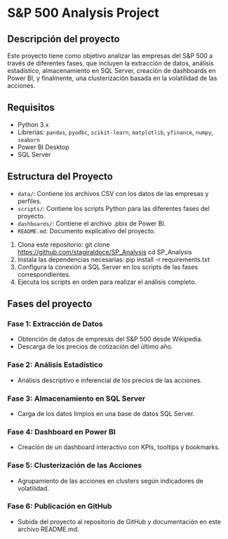 # S&P 500 Analysis Project

## Descripción del proyecto

Este proyecto tiene como objetivo analizar las empresas del S&P 500 a través de diferentes fases, que incluyen la extracción de datos, análisis estadístico, almacenamiento en SQL Server, creación de dashboards en Power BI, y finalmente, una clusterización basada en la volatilidad de las acciones.

## Requisitos
- Python 3.x
- Librerías: `pandas`, `pyodbc`, `scikit-learn`, `matplotlib`, `yfinance`, `numpy`, `seaborn`
- Power BI Desktop
- SQL Server

## Estructura del Proyecto
- `data/`: Contiene los archivos CSV con los datos de las empresas y perfiles.
- `scripts/`: Contiene los scripts Python para las diferentes fases del proyecto.
- `dashboards/`: Contiene el archivo .pbix de Power BI.
- `README.md`: Documento explicativo del proyecto.

1. Clona este repositorio:
git clone https://github.com/stagiraldoce/SP_Analysis
cd SP_Analysis
2. Instala las dependencias necesarias: pip install -r requirements.txt
3. Configura la conexión a SQL Server en los scripts de las fases correspondientes.
4. Ejecuta los scripts en orden para realizar el análisis completo.

## Fases del proyecto

### Fase 1: Extracción de Datos

* Obtención de datos de empresas del S&P 500 desde Wikipedia.
* Descarga de los precios de cotización del último año.

### Fase 2: Análisis Estadístico

* Análisis descriptivo e inferencial de los precios de las acciones.

### Fase 3: Almacenamiento en SQL Server

* Carga de los datos limpios en una base de datos SQL Server.

### Fase 4: Dashboard en Power BI

* Creación de un dashboard interactivo con KPIs, tooltips y bookmarks.

### Fase 5: Clusterización de las Acciones

* Agrupamiento de las acciones en clusters según indicadores de volatilidad.

### Fase 6: Publicación en GitHub

* Subida del proyecto al repositorio de GitHub y documentación en este archivo README.md.


